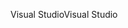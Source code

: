 <span data-ttu-id="0f950-101">Visual Studio</span><span class="sxs-lookup"><span data-stu-id="0f950-101">Visual Studio</span></span>